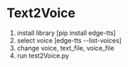 # Text2Voice
1. install library [pip install edge-tts]
2. select voice [edge-tts --list-voices]
3. change voice, text_file, voice_file
4. run test2Voice.py
